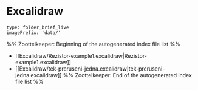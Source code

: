 # Excalidraw

```ccard
type: folder_brief_live
imagePrefix: 'data/'
```
%% Zoottelkeeper: Beginning of the autogenerated index file list  %%
-  [[Excalidraw/Rezistor-example1.excalidraw|Rezistor-example1.excalidraw]]
-  [[Excalidraw/tek-preruseni-jedna.excalidraw|tek-preruseni-jedna.excalidraw]]
%% Zoottelkeeper: End of the autogenerated index file list  %%
